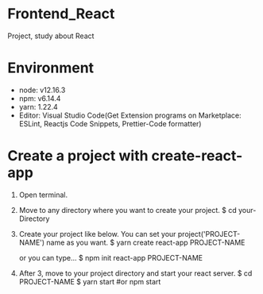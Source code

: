 # Frontend_React
Project, study about React

# Environment
* node: v12.16.3
* npm: v6.14.4
* yarn: 1.22.4
* Editor: Visual Studio Code(Get Extension programs on Marketplace: ESLint, Reactjs Code Snippets, Prettier-Code formatter)


# Create a project with create-react-app
1. Open terminal.

2. Move to any directory where you want to create your project.
    $ cd your-Directory

3. Create your project like below. You can set your project('PROJECT-NAME') name as you want.
    $ yarn create react-app PROJECT-NAME
    
   or you can type...
    $ npm init react-app PROJECT-NAME
    
4. After 3, move to your project directory and start your react server.
    $ cd PROJECT-NAME
    $ yarn start #or npm start
